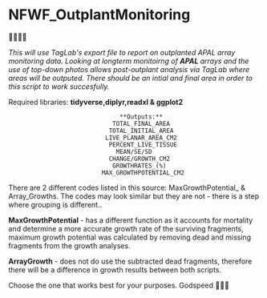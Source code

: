 # NFWF_OutplantMonitoring
:ocean::shell::palm_tree::tropical_fish:



*This will use TagLab's export file to report on outplanted APAL array monitoring data. Looking at longterm monitoirng of **APAL** arrays and the use of top-down photos allows post-outplant analysis via TagLab where areas will be outputed. There should be an intial and final area in order to this script to work succesfully.* 

Required libraries: **tidyverse,diplyr,readxl & ggplot2**

                                   **Outputs:** 
                                 TOTAL_FINAL_AREA
                                TOTAL_INITIAL_AREA
                               LIVE_PLANAR_AREA_CM2 
                                PERCENT_LIVE_TISSUE
                                  MEAN/SE/SD
                                CHANGE/GROWTH_CM2
                                 GROWTHRATES_(%)
                              MAX_GROWTHPOTENTIAL_CM2
                        

There are 2 different codes listed in this source: MaxGrowthPotential_ & Array_Growths. The codes may look similar but they are not - there is a step where grouping is different..

**MaxGrowthPotential** - has a different function as it accounts for mortality and determine a more accurate growth rate of the surviving fragments, maximum growth potential was calculated by removing dead and missing fragments from the growth analyses.
                                                                         
**ArrayGrowth** - does not do use the subtracted dead fragments, therefore there will be a difference in growth results between both scripts.

Choose the one that works best for your purposes. Godspeed :vulcan_salute::mermaid:

